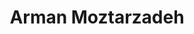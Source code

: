 ---
title: Arman Moztarzadeh
layout: fellow
university: University of British Columbia
location: Vancouver, Canada
programming-languages: JavaScript, Java
description: Enjoy playing the guitar and piano in my free time. I also like to play soccer and go for runs.
---